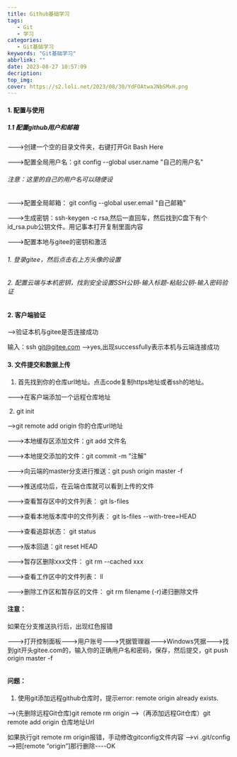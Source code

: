 ```yaml
---
title: Github基础学习
tags: 
   - Git
   - 学习
categories:
   - Git基础学习
keywords: "Git基础学习"
abbrlink: ""
date: 2023-08-27 10:57:09
decription:
top_img:
cover: https://s2.loli.net/2023/08/30/YdFOAtwaJNbSMxH.png
---
```


#### 1.	配置与使用

##### 1.1	配置github用户和邮箱

--->创建一个空的目录文件夹，右键打开Git Bash Here 

--->配置全局用户名：git 	config 	--global	user.name "自己的用户名"

###### 注意：这里的自己的用户名可以随便设

--->配置全局邮箱： git	config	--global	user.email	"自己邮箱"

--->生成密钥：ssh-keygen		-c 	rsa,然后一直回车，然后找到C盘下有个id_rsa.pub公钥文件。用记事本打开复制里面内容

--->配置本地与gitee的密钥和激活

###### 1.	登录gitee，然后点击右上方头像的设置

###### 2.	配置云端与本机密钥，找到安全设置SSH公钥-输入标题-粘贴公钥-输入密码验证

#### 2.	客户端验证

-->验证本机与gitee是否连接成功

输入：ssh	git@gitee.com 	-->yes,出现successfully表示本机与云端连接成功

#### 3.	文件提交和数据上传

1.	首先找到你的仓库url地址。点击code复制https地址或者ssh的地址。

--->在客户端添加一个远程仓库地址

​			2. git 	init		

-->git	remote	add	origin 	你的仓库url地址

--->本地缓存区添加文件：git 	add 	文件名

--->本地提交添加的文件：git	commit	-m 	"注解"

--->向云端的master分支进行推送：git	push	origin	master	-f

--->推送成功后，在云端仓库就可以看到上传的文件

--->查看暂存区中的文件列表：	git 	ls-files

--->查看本地版本库中的文件列表：	git	ls-files	--with-tree=HEAD

--->查看追踪状态：	git	status

--->版本回退：git 	reset 	HEAD

--->暂存区删除xxx文件：	git 	rm 	--cached	xxx

--->查看工作区中的文件列表：	ll

--->删除工作区和暂存区的文件：	git	rm	filename    (-r)递归删除文件

#### 注意：

如果在分支推送执行后，出现红色报错

--->打开控制面板--->用户账号--->凭据管理器--->Windows凭据--->找到git开头gitee.com的，输入你的正确用户名和密码，保存，然后提交，git	push 	origin	master	-f

###### 

#### 问题：

1.	使用git添加远程github仓库时，提示error: remote origin already exists.

-->(先删除远程Git仓库)git	remote 	rm	origin	-->（再添加远程Git仓库）git	remote	add	origin	仓库地址Url 

如果执行git 	remote	rm 	origin报错，手动修改gitconfig文件内容	-->vi 	.git/config	-->把[remote “origin”]那行删除----OK